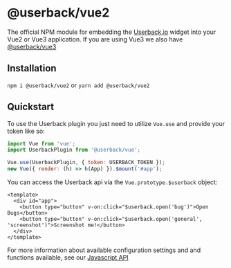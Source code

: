# @userback/vue2
The official NPM module for embedding the [Userback.io](https://userback.io) widget into your Vue2 or Vue3 application. If you are using Vue3 we also have [@userback/vue3](https://github.com/userback/widget-js/tree/develop/widget-vue3)

## Installation
`npm i @userback/vue2` or `yarn add @userback/vue2`

## Quickstart
To use the Userback plugin you just need to utilize `Vue.use` and provide your token like so:
``` javascript
import Vue from 'vue';
import UserbackPlugin from '@userback/vue';

Vue.use(UserbackPlugin, { token: USERBACK_TOKEN });
new Vue({ render: (h) => h(App) }).$mount('#app');
```

You can access the Userback api via the `Vue.prototype.$userback` object:
``` vue
<template>
  <div id="app">
    <button type="button" v-on:click="$userback.open('bug')">Open Bugs</button>
    <button type="button" v-on:click="$userback.open('general', 'screenshot')">Screenshot me!</button>
  </div>
</template>
```

For more information about available configuration settings and and functions available, see our [Javascript API](https://support.userback.io/en/articles/5209252-javascript-api)
